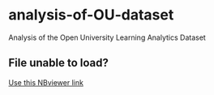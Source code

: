 # analysis-of-OU-dataset
Analysis of the Open University Learning Analytics Dataset

## File unable to load? 
[Use this NBviewer link](https://nbviewer.jupyter.org/github/Todayisagreatday/analysis-of-OU-dataset/blob/master/Habits%20of%20Successful%20Students.ipynb)
